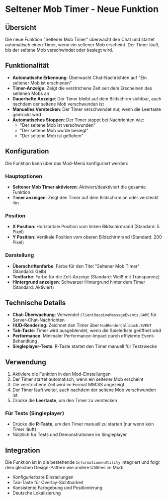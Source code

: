 # Seltener Mob Timer - Neue Funktion

## Übersicht
Die neue Funktion "Seltener Mob Timer" überwacht den Chat und startet automatisch einen Timer, wenn ein seltener Mob erscheint. Der Timer läuft, bis der seltene Mob verschwindet oder besiegt wird.

## Funktionalität
- **Automatische Erkennung**: Überwacht Chat-Nachrichten auf "Ein seltener Mob ist erschienen"
- **Timer-Anzeige**: Zeigt die verstrichene Zeit seit dem Erscheinen des seltenen Mobs an
- **Dauerhafte Anzeige**: Der Timer bleibt auf dem Bildschirm sichtbar, auch nachdem der seltene Mob verschwunden ist
- **Manuelles Verstecken**: Der Timer verschwindet nur, wenn die Leertaste gedrückt wird
- **Automatisches Stoppen**: Der Timer stoppt bei Nachrichten wie:
  - "Der seltene Mob ist verschwunden"
  - "Der seltene Mob wurde besiegt"
  - "Der seltene Mob ist geflohen"

## Konfiguration
Die Funktion kann über das Mod-Menü konfiguriert werden:

### Hauptoptionen
- **Seltener Mob Timer aktivieren**: Aktiviert/deaktiviert die gesamte Funktion
- **Timer anzeigen**: Zeigt den Timer auf dem Bildschirm an oder versteckt ihn

### Position
- **X Position**: Horizontale Position vom linken Bildschirmrand (Standard: 5 Pixel)
- **Y Position**: Vertikale Position vom oberen Bildschirmrand (Standard: 200 Pixel)

### Darstellung
- **Überschriftenfarbe**: Farbe für den Titel "Seltener Mob Timer" (Standard: Gelb)
- **Textfarbe**: Farbe für die Zeit-Anzeige (Standard: Weiß mit Transparenz)
- **Hintergrund anzeigen**: Schwarzer Hintergrund hinter dem Timer (Standard: Aktiviert)

## Technische Details
- **Chat-Überwachung**: Verwendet `ClientReceiveMessageEvents.GAME` für Server-Chat-Nachrichten
- **HUD-Rendering**: Zeichnet den Timer über `HudRenderCallback.EVENT`
- **Tab-Taste**: Timer wird ausgeblendet, wenn die Spielerliste geöffnet wird
- **Performance**: Minimaler Performance-Impact durch effiziente Event-Behandlung
- **Singleplayer-Tests**: R-Taste startet den Timer manuell für Testzwecke

## Verwendung
1. Aktiviere die Funktion in den Mod-Einstellungen
2. Der Timer startet automatisch, wenn ein seltener Mob erscheint
3. Die verstrichene Zeit wird im Format MM:SS angezeigt
4. Der Timer läuft weiter, auch nachdem der seltene Mob verschwunden ist
5. Drücke die **Leertaste**, um den Timer zu verstecken

### Für Tests (Singleplayer)
- Drücke die **R-Taste**, um den Timer manuell zu starten (nur wenn kein Timer läuft)
- Nützlich für Tests und Demonstrationen im Singleplayer

## Integration
Die Funktion ist in die bestehende `InformationenUtility` integriert und folgt dem gleichen Design-Pattern wie andere Utilities im Mod:
- Konfigurierbare Einstellungen
- Tab-Taste für Overlay-Sichtbarkeit
- Konsistente Farbgebung und Positionierung
- Deutsche Lokalisierung
